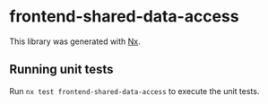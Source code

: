 # frontend-shared-data-access

This library was generated with [Nx](https://nx.dev).

## Running unit tests

Run `nx test frontend-shared-data-access` to execute the unit tests.
